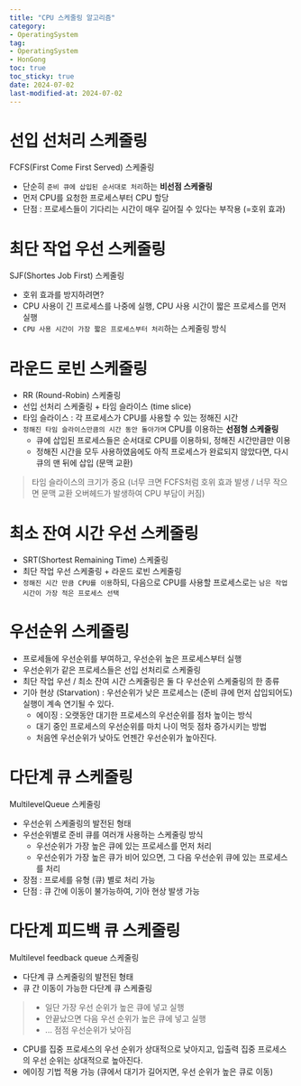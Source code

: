 ```yaml
---
title: "CPU 스케줄링 알고리즘"
category:
- OperatingSystem
tag:
- OperatingSystem
- HonGong
toc: true
toc_sticky: true
date: 2024-07-02
last-modified-at: 2024-07-02
---
```


# 선입 선처리 스케줄링 
FCFS(First Come First Served) 스케줄링
* 단순히 `준비 큐에 삽입된 순서대로 처리`하는 **비선점 스케줄링**
* 먼저 CPU를 요청한 프로세스부터 CPU 할당
* 단점 : 프로세스들이 기다리는 시간이 매우 길어질 수 있다는 부작용 (=호위 효과)
# 최단 작업 우선 스케줄링
SJF(Shortes Job First)  스케줄링
* 호위 효과를 방지하려면?
* CPU 사용이 긴 프로세스를 나중에 실행, CPU 사용 시간이 짧은 프로세스를 먼저 실행
* `CPU 사용 시간이 가장 짧은 프로세스부터 처리`하는 스케줄링 방식
# 라운드 로빈 스케줄링
* RR (Round-Robin) 스케줄링
* 선입 선처리 스케줄링 + 타임 슬라이스 (time slice)
* 타임 슬라이스 : 각 프로세스가 CPU를 사용할 수 있는 정해진 시간
* `정해진 타임 슬라이스만큼의 시간 동안 돌아가며` CPU를 이용하는 **선점형 스케줄링**
    * 큐에 삽입된 프로세스들은 순서대로 CPU를 이용하되, 정해진 시간만큼만 이용
    * 정해진 시간을 모두 사용하였음에도 아직 프로세스가 완료되지 않았다면, 다시 큐의 맨 뒤에 삽입 (문맥 교환)
> 타임 슬라이스의 크기가 중요 (너무 크면 FCFS처럼 호위 효과 발생 / 너무 작으면 문맥 교환 오버헤드가 발생하여 CPU 부담이 커짐)
# 최소 잔여 시간 우선 스케줄링
* SRT(Shortest Remaining Time) 스케줄링
*  최단 작업 우선 스케줄링 + 라운드 로빈 스케줄링
* `정해진 시간 만큼 CPU를 이용`하되, 다음으로 CPU를 사용할 프로세스로는 `남은 작업 시간이 가장 적은 프로세스 선택`
# 우선순위 스케줄링
* 프로세들에 우선순위를 부여하고, 우선순위 높은 프로세스부터 실행
* 우선순위가 같은 프로세스들은 선입 선처리로 스케줄링
* 최단 작업 우선 / 최소 잔여 시간 스케줄링은 둘 다 우선순위 스케줄링의 한 종류
* 기아 현상 (Starvation) : 우선순위가 낮은 프로세스는 (준비 큐에 먼저 삽입되어도) 실행이 계속 연기될 수 있다.
    * 에이징 : 오랫동안 대기한 프로세스의 우선순위를 점차 높이는 방식
    * 대기 중인 프로세스의 우선순위를 마치 나이 먹듯 점차 증가시키는 방법
    * 처음엔 우선순위가 낮아도 언젠간 우선순위가 높아진다.
# 다단계 큐 스케줄링
MultilevelQueue 스케줄링
* 우선순위 스케줄링의 발전된 형태
* 우선순위별로 준비 큐를 여러개 사용하는 스케줄링 방식
    * 우선순위가 가장 높은 큐에 있는 프로세스를 먼저 처리
    * 우선순위가 가장 높은 큐가 비어 있으면, 그 다음 우선순위 큐에 있는 프로세스를 처리
* 장점 : 프로세를 유형 (큐) 별로 처리 가능
* 단점 : 큐 간에 이동이 불가능하여, 기아 현상 발생 가능
# 다단계 피드백 큐 스케줄링
Multilevel feedback queue 스케줄링
* 다단계 큐 스케줄링의 발전된 형태
* 큐 간 이동이 가능한 다단계 큐 스케줄링
> * 일단 가장 우선 순위가 높은 큐에 넣고 실행
> * 안끝났으면 다음 우선 순위가 높은 큐에 넣고 실행
> * ... 점점 우선순위가 낮아짐
* CPU를 집중 프로세스의 우선 순위가 상대적으로 낮아지고, 입출력 집중 프로세스의 우선 순위는 상대적으로 높아진다.
* 에이징 기법 적용 가능 (큐에서 대기가 길어지면, 우선 순위가 높은 큐로 이동)